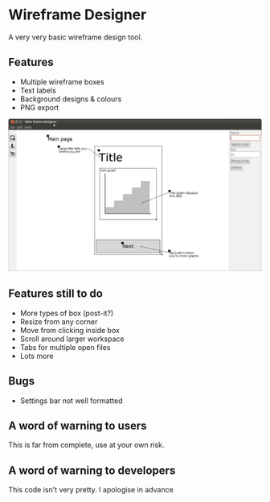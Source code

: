 Wireframe Designer
===================

A very very basic wireframe design tool.


Features
--------
+ Multiple wireframe boxes
+ Text labels
+ Background designs & colours
+ PNG export


![Creating a wireframe](/exampleImages/UI/making_a_basic_wireframe_ubuntu.png)

Features still to do
-----------
+ More types of box (post-it?)
+ Resize from any corner
+ Move from clicking inside box
+ Scroll around larger workspace
+ Tabs for multiple open files
+ Lots more


Bugs
--------
+ Settings bar not well formatted


A word of warning to users
----------------------------
This is far from complete, use at your own risk.


A word of warning to developers
------------------
This code isn't very pretty. I apologise in advance




